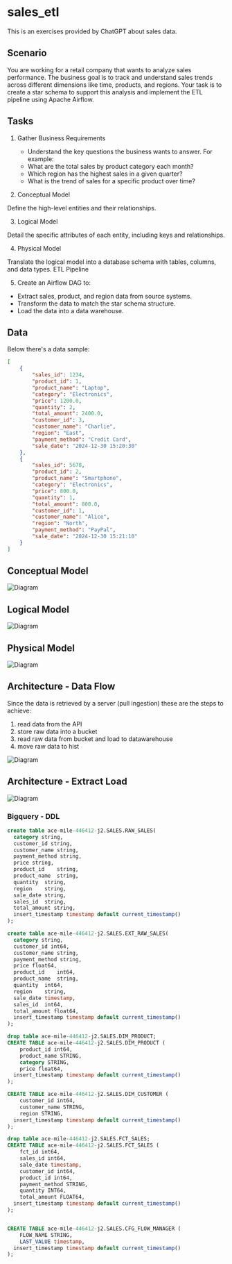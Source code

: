 # sales_etl
This is an exercises provided by ChatGPT about sales data.

## Scenario
You are working for a retail company that wants to analyze sales performance. The business goal is to track and understand sales trends across different dimensions like time, products, and regions. Your task is to create a star schema to support this analysis and implement the ETL pipeline using Apache Airflow.

## Tasks
1. Gather Business Requirements
    - Understand the key questions the business wants to answer. For example:
    - What are the total sales by product category each month?
    - Which region has the highest sales in a given quarter?
    - What is the trend of sales for a specific product over time?

2. Conceptual Model

Define the high-level entities and their relationships.

3. Logical Model

Detail the specific attributes of each entity, including keys and relationships.

4. Physical Model

Translate the logical model into a database schema with tables, columns, and data types.
ETL Pipeline

5. Create an Airflow DAG to:

- Extract sales, product, and region data from source systems.
- Transform the data to match the star schema structure.
- Load the data into a data warehouse.


## Data
Below there's a data sample:
```json
[
    {
        "sales_id": 1234,
        "product_id": 1,
        "product_name": "Laptop",
        "category": "Electronics",
        "price": 1200.0,
        "quantity": 2,
        "total_amount": 2400.0,
        "customer_id": 3,
        "customer_name": "Charlie",
        "region": "East",
        "payment_method": "Credit Card",
        "sale_date": "2024-12-30 15:20:30"
    },
    {
        "sales_id": 5678,
        "product_id": 2,
        "product_name": "Smartphone",
        "category": "Electronics",
        "price": 800.0,
        "quantity": 1,
        "total_amount": 800.0,
        "customer_id": 1,
        "customer_name": "Alice",
        "region": "North",
        "payment_method": "PayPal",
        "sale_date": "2024-12-30 15:21:10"
    }
]
```

## Conceptual Model
![Diagram](documentation/img/conceptual_model.png)

## Logical Model
![Diagram](documentation/img/logical_model.png)

## Physical Model
![Diagram](documentation/img/physical_model.png)

## Architecture - Data Flow
Since the data is retrieved by a server (pull ingestion) these are the steps to achieve:
1. read data from the API
2. store raw data into a bucket
3. read raw data from bucket and load to datawarehouse
4. move raw data to hist

![Diagram](documentation/img/data_flow.png)


## Architecture - Extract Load
![Diagram](documentation/img/extract-load.png)


### Bigquery - DDL

```sql
create table ace-mile-446412-j2.SALES.RAW_SALES(
  category string,
  customer_id string,	
  customer_name string,
  payment_method string,	
  price string,	
  product_id	string,
  product_name	string,
  quantity	string,
  region	string,
  sale_date	string,
  sales_id	string,
  total_amount string,
  insert_timestamp timestamp default current_timestamp()
);

create table ace-mile-446412-j2.SALES.EXT_RAW_SALES(
  category string,
  customer_id int64,	
  customer_name string,
  payment_method string,	
  price float64,	
  product_id	int64,
  product_name	string,
  quantity	int64,
  region	string,
  sale_date	timestamp,
  sales_id	int64,
  total_amount float64,
  insert_timestamp timestamp default current_timestamp()
);

drop table ace-mile-446412-j2.SALES.DIM_PRODUCT;
CREATE TABLE ace-mile-446412-j2.SALES.DIM_PRODUCT (
    product_id int64,
    product_name STRING,
    category STRING,
    price float64,
  insert_timestamp timestamp default current_timestamp()
);

CREATE TABLE ace-mile-446412-j2.SALES.DIM_CUSTOMER (
    customer_id int64,
    customer_name STRING,
    region STRING,
  insert_timestamp timestamp default current_timestamp()
);

drop table ace-mile-446412-j2.SALES.FCT_SALES;
CREATE TABLE ace-mile-446412-j2.SALES.FCT_SALES (
    fct_id int64,
    sales_id int64,
    sale_date timestamp,
    customer_id int64,
    product_id int64,
    payment_method STRING,
    quantity INT64,
    total_amount FLOAT64,
  insert_timestamp timestamp default current_timestamp()
);


CREATE TABLE ace-mile-446412-j2.SALES.CFG_FLOW_MANAGER (
    FLOW_NAME STRING,
    LAST_VALUE timestamp,
  insert_timestamp timestamp default current_timestamp()
);
```


